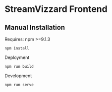 # StreamVizzard Frontend

## Manual Installation

Requires: npm >=9.1.3

```
npm install
```

Deployment
```
npm run build
```

Development
```
npm run serve
```